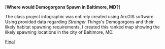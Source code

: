 [**Where would Demogorgons Spawn in Baltimore, MD?**]

The class project infographic was entirely created using ArcGIS software. Using provided data regarding *Stranger Things*'s Demogorgons and their likely habitat spawning requirements, I created this ranked map showing the likely spawning locations in the city of Baltimore, MD.

<a href="/pdf/FinalPresentation.pdf">Final</a>
